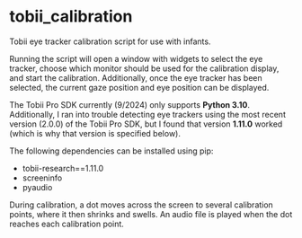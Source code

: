 # tobii_calibration
Tobii eye tracker calibration script for use with infants.

Running the script will open a window with widgets to select the eye tracker, choose which monitor should be used
for the calibration display, and start the calibration.  Additionally, once the eye tracker has been selected, the
current gaze position and eye position can be displayed.

The Tobii Pro SDK currently (9/2024) only supports **Python 3.10**.  Additionally, I ran into trouble detecting eye trackers
using the most recent version (2.0.0) of the Tobii Pro SDK, but I found that version **1.11.0** worked (which is why that
version is specified below).  


The following dependencies can be installed using pip:
* tobii-research==1.11.0
* screeninfo
* pyaudio

During calibration, a dot moves across the screen to several calibration points, where it then shrinks and swells.  An
audio file is played when the dot reaches each calibration point.


